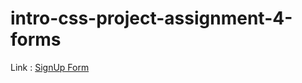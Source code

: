 # intro-css-project-assignment-4-forms

Link : [SignUp Form](https://htmlpreview.github.io/?https://github.com/snagy22000/project-assignment-4-forms.moderndeveloper-intro-css/blob/master/SignUpForm/index.html)
